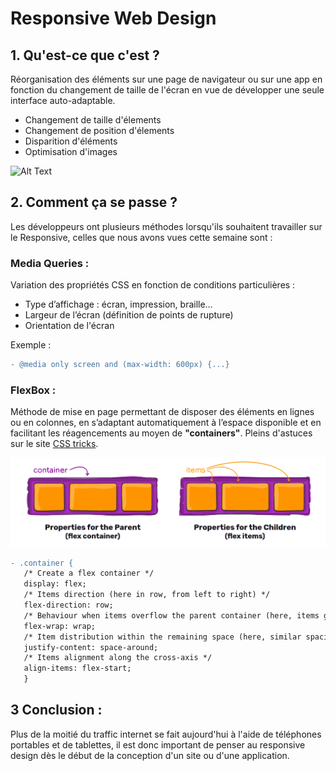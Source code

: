 # **Responsive Web Design**

## 1. Qu'est-ce que c'est ? 

Réorganisation des éléments sur une page de navigateur ou sur une app en fonction du changement de taille de l'écran en vue de développer une seule interface auto-adaptable.

- Changement de taille d'élements
- Changement de position d'élements
- Disparition d'éléments
- Optimisation d'images

![Alt Text](https://www.vervesearch.com/wp-content/uploads/2014/10/blog-01-01.jpg)

## 2. Comment ça se passe ?

Les développeurs ont plusieurs méthodes lorsqu'ils souhaitent travailler sur le Responsive, celles que nous avons vues cette semaine sont :

### Media Queries :

Variation des propriétés CSS en fonction de conditions particulières :

-	Type d’affichage : écran, impression, braille…
-  Largeur de l’écran (définition de points de rupture)
-  Orientation de l'écran

Exemple : 
```diff
- @media only screen and (max-width: 600px) {...}
```

### FlexBox :

Méthode de mise en page permettant de disposer des éléments en lignes ou en colonnes, en s’adaptant automatiquement à l’espace disponible et en facilitant les réagencements au moyen de **"containers"**. Pleins d'astuces sur le site [CSS tricks](https://css-tricks.com/).

![Flexbox](/flex.png)

```diff
- .container {
   /* Create a flex container */
   display: flex;
   /* Items direction (here in row, from left to right) */
   flex-direction: row;
   /* Behaviour when items overflow the parent container (here, items go to a new line automatically if needed) */
   flex-wrap: wrap;
   /* Item distribution within the remaining space (here, similar spacing between and around items) */
   justify-content: space-around;
   /* Items alignment along the cross-axis */
   align-items: flex-start;
   }
```

## 3 Conclusion :

Plus de la moitié du traffic internet se fait aujourd'hui à l'aide de téléphones portables et de tablettes, il est donc important de penser au responsive design dès le début de la conception d'un site ou d'une application. 



